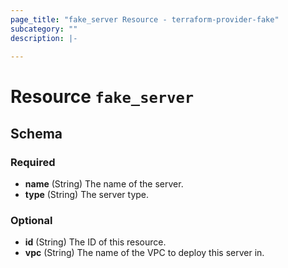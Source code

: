 ```yaml
---
page_title: "fake_server Resource - terraform-provider-fake"
subcategory: ""
description: |-
  
---
```


# Resource `fake_server`





## Schema

### Required

- **name** (String) The name of the server.
- **type** (String) The server type.

### Optional

- **id** (String) The ID of this resource.
- **vpc** (String) The name of the VPC to deploy this server in.
